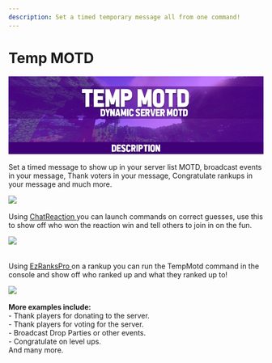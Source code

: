 ```yaml
---
description: Set a timed temporary message all from one command!
---
```


# Temp MOTD

![](<../../.gitbook/assets/title (2).png>)

Set a timed message to show up in your server list MOTD, broadcast events in your message, Thank voters in your message, Congratulate rankups in your message and much more.

![](https://proxy.spigotmc.org/d7112b8743976624285c5ad74fbc36e5db5435d9?url=https%3A%2F%2Fi.imgur.com%2Fcc1mhPM.png)

Using [ChatReaction ](https://www.spigotmc.org/resources/chatreaction.3748/)you can launch commands on correct guesses, use this to show off who won the reaction win and tell others to join in on the fun.

![](https://proxy.spigotmc.org/76308b3a829165fa400c0c1fea4f6382683ae229?url=http%3A%2F%2Fi.imgur.com%2FZ30HwMu.png)

\
Using [EzRanksPro ](https://www.spigotmc.org/resources/ezrankspro.10731/)on a rankup you can run the TempMotd command in the console and show off who ranked up and what they ranked up to!

![](https://proxy.spigotmc.org/0c02641d9fc2923d0ca28fd029f725d114ca8356?url=http%3A%2F%2Fi.imgur.com%2FAHyG4M8.png)

**More examples include:**\
\- Thank players for donating to the server.\
\- Thank players for voting for the server.\
\- Broadcast Drop Parties or other events.\
\- Congratulate on level ups.\
And many more.
